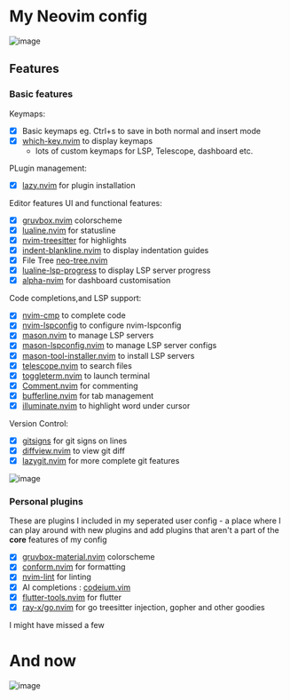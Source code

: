 # My Neovim config

![image](https://github.com/tallestlegacy/nvim/assets/71118951/3f7bfac7-8411-4482-8136-fcf13b716534)

## Features

### Basic features

Keymaps:

- [x] Basic keymaps eg. Ctrl+s to save in both normal and insert mode
- [x] [which-key.nvim](https://github.com/folke/which-key.nvim) to display keymaps
  - lots of custom keymaps for LSP, Telescope, dashboard etc.

PLugin management:

- [x] [lazy.nvim](https://github.com/folke/lazy.nvim) for plugin installation

Editor features UI and functional features:

- [x] [gruvbox.nvim](https://github.com/ellisonleao/gruvbox.nvim) colorscheme
- [x] [lualine.nvim](https://github.com/nvim-lualine/lualine.nvim) for statusline
- [x] [nvim-treesitter](https://github.com/nvim-treesitter/nvim-treesitter) for highlights
- [x] [indent-blankline.nvim](https://github.com/lukas-reineke/indent-blankline.nvim) to display indentation guides
- [x] File Tree [neo-tree.nvim](https://github.com/nvim-neo-tree/neo-tree.nvim)
- [x] [lualine-lsp-progress](https://github.com/arkav/lualine-lsp-progress) to display LSP server progress
- [x] [alpha-nvim](https://github.com/goolord/alpha-nvim) for dashboard customisation

Code completions,and LSP support:

- [x] [nvim-cmp](https://github.com/hrsh7th/nvim-cmp) to complete code
- [x] [nvim-lspconfig](https://github.com/neovim/nvim-lspconfig) to configure nvim-lspconfig
- [x] [mason.nvim](https://github.com/williamboman/mason.nvim) to manage LSP servers
- [x] [mason-lspconfig.nvim](https://github.com/williamboman/mason-lspconfig.nvim) to manage LSP server configs
- [x] [mason-tool-installer.nvim](https://github.com/WhoIsSethDaniel/mason-tool-installer.nvim) to install LSP servers
- [x] [telescope.nvim](https://github.com/nvim-telescope/telescope.nvim) to search files
- [x] [toggleterm.nvim](https://github.com/akinsho/toggleterm.nvim) to launch terminal
- [x] [Comment.nvim](https://github.com/numToStr/Comment.nvim) for commenting
- [x] [bufferline.nvim](https://github.com/akinsho/bufferline.nvim) for tab management
- [x] [illuminate.nvim](https://github.com/RRethy/vim-illuminate) to highlight word under cursor

Version Control:

- [x] [gitsigns](https://github.com/lewis6991/gitsigns.nvim) for git signs on lines
- [x] [diffview.nvim](https://github.com/sindrets/diffview.nvim) to view git diff
- [x] [lazygit.nvim](https://github.com/kdheepak/lazygit.nvim) for more complete git features

![image](https://github.com/tallestlegacy/nvim/assets/71118951/6875b074-a17b-423d-9881-759063647a6c)

### Personal plugins

These are plugins I included in my seperated user config - a place where I can play around with new plugins and add plugins that aren't a part of the **core** features of my config

- [x] [gruvbox-material.nvim](https://github.com/wittyjudge/gruvbox-material.nvim) colorscheme
- [x] [conform.nvim](https://github.com/stevearc/conform.nvim) for formatting
- [x] [nvim-lint](https://github.com/mfussenegger/nvim-lint) for linting
- [x] AI completions : [codeium.vim](https://github.com/Exafunction/codeium.vim)
- [x] [flutter-tools.nvim](https://github.com/akinsho/flutter-tools.nvim) for flutter
- [x] [ray-x/go.nvim](https://github.com/ray-x/go.nvim) for go treesitter injection, gopher and other goodies

I might have missed a few

# And now

![image](https://github.com/tallestlegacy/nvim/assets/71118951/7062abfe-90ff-4ad4-9174-c64d5f2796a6)
